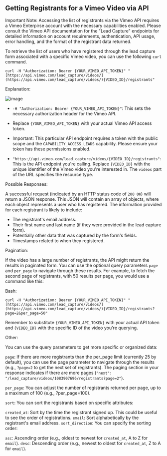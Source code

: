 ## Getting Registrants for a Vimeo Video via API

Important Note: Accessing the list of registrants via the Vimeo API requires a Vimeo Enterpirse account with the necessary capabilities enabled. Please consult the Vimeo API documentation for the "Lead Capture" endpoints for detailed information on account requirements, authentication, API usage, error handling, and the format of the registrant data returned.

To retrieve the list of users who have registered through the lead capture form associated with a specific Vimeo video, you can use the following `curl` command.

~~~```bash
curl -H "Authorization: Bearer {YOUR_VIMEO_API_TOKEN}" "[https://api.vimeo.com/lead_capture/videos/](https://api.vimeo.com/lead_capture/videos/){VIDEO_ID}/registrants"
~~~

Explanation:

![image](https://github.com/user-attachments/assets/8f8a3949-3323-430f-86c0-0fe807a2286a)


* `-H "Authorization: Bearer {YOUR_VIMEO_API_TOKEN}"`: This sets the necessary authorization header for the Vimeo API.

* Replace `{YOUR_VIMEO_API_TOKEN}` with your actual Vimeo API access token.

* Important: This particular API endpoint requires a token with the public scope and the `CAPABILITY_ACCESS_LEADS` capability. Please ensure your token has these permissions enabled.

* `"https://api.vimeo.com/lead_capture/videos/{VIDEO_ID}/registrants"`: This is the API endpoint you're calling.
Replace `{VIDEO_ID}` with the unique identifier of the Vimeo video you're interested in. The `videos` part of the URL specifies the resource type.

Possible Responses:

A successful request (indicated by an HTTP status code of `200 OK`) will return a JSON response. This JSON will contain an array of objects, where each object represents a user who has registered. The information provided for each registrant is likely to include:

* The registrant's email address.
* Their first name and last name (if they were provided in the lead capture form).
* Potentially other data that was captured by the form's fields.
* Timestamps related to when they registered.

Pagination:

If the video has a large number of registrants, the API might return the results in paginated form. You can use the optional query parameters `page` and `per_page` to navigate through these results. For example, to fetch the second page of registrants, with 50 results per page, you would use a command like this:

Bash:

~~~```bash
curl -H "Authorization: Bearer {YOUR_VIMEO_API_TOKEN}" "[https://api.vimeo.com/lead_capture/videos/](https://api.vimeo.com/lead_capture/videos/){VIDEO_ID}/registrants?page=2&per_page=50"
~~~

Remember to substitute `{YOUR_VIMEO_API_TOKEN}` with your actual API token and `{VIDEO_ID}` with the specific ID of the video you're querying.

Other:

You can use the query parameters to get more specific or organized data:

`page`: If there are more registrants than the per_page limit (currently 25 by default), you can use the page parameter to navigate through the results (e.g., `?page=2` to get the next set of registrants). The paging section in your response indicates if there are more pages (`"next": "/lead_capture/videos/1083907696/registrants?page=2"`).

`per_page`: You can adjust the number of registrants returned per page, up to a maximum of 100 (e.g., ?per_page=100).

`sort`: You can sort the registrants based on specific attributes:

`created_at`: Sort by the time the registrant signed up. This could be useful to see the order of registrations.
`email`: Sort alphabetically by the registrant's email address.
`sort_direction`: You can specify the sorting order:

`asc`: Ascending order (e.g., oldest to newest for `created_at`, A to Z for `email`).
`desc`: Descending order (e.g., newest to oldest for `created_at`, Z to A for `email`).
